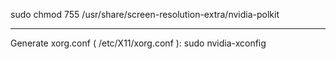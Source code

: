 sudo chmod 755 /usr/share/screen-resolution-extra/nvidia-polkit

___

Generate xorg.conf ( /etc/X11/xorg.conf ):
sudo nvidia-xconfig